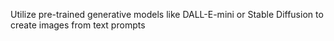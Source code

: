 Utilize pre-trained generative models like DALL-E-mini or Stable Diffusion to create images from text prompts
